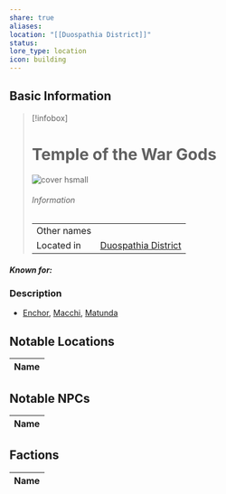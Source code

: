 ```yaml
---
share: true
aliases: 
location: "[[Duospathia District]]"
status: 
lore_type: location
icon: building
---
```

## Basic Information
> [!infobox]
> # Temple of the War Gods
> ![cover hsmall](insertimage.png)
> ###### Information
> |   |  |
> | ---- | ---- |
> | Other names | |
> | Located in | [Duospathia District](../Areas/Duospathia%20District.md)|
##### Known for:
### Description
- [Enchor](../../Deities/New%20Gods/Enchor.md), [Macchi](../../Deities/Old%20Gods/Macchi.md), [Matunda](../../Deities/Old%20Gods/Matunda.md)
## Notable Locations
| Name |
| ---- |

## Notable NPCs
| Name |
| ---- |

## Factions
| Name |
| ---- |
